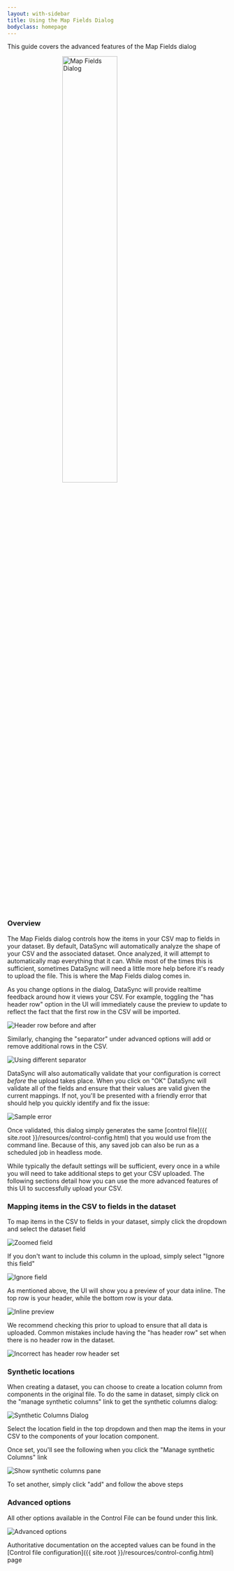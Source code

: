```yaml
---
layout: with-sidebar
title: Using the Map Fields Dialog
bodyclass: homepage
---
```


This guide covers the advanced features of the Map Fields dialog

<img src="/images/map_fields.png" alt="Map Fields Dialog" style="width:50%;display:block;margin-left:auto;margin-right:auto;">

### Overview

The Map Fields dialog controls how the items in your CSV map to fields in your dataset.  By default, DataSync will automatically analyze the shape of your CSV and the associated dataset.  Once analyzed, it will attempt to automatically map everything that it can.  While most of the times this is sufficient, sometimes DataSync will need a little more help before it's ready to upload the file.  This is where the Map Fields dialog comes in.  

As you change options in the dialog, DataSync will provide realtime feedback around how it views your CSV.  For example, toggling the "has header row" option in the UI will immediately cause the preview to update to reflect the fact that the first row in the CSV will be imported.  

![Header row before and after](/images/header_row_before_after.png)

Similarly, changing the "separator" under advanced options will add or remove additional rows in the CSV. 

![Using different separator](/images/different_separator.png)

DataSync will also automatically validate that your configuration is correct *before* the upload takes place.  When you click on "OK" DataSync will validate all of the fields and ensure that their values are valid given the current mappings.  If not, you'll be presented with a friendly error that should help you quickly identify and fix the issue:

![Sample error](/images/sample_error.png) 

Once validated, this dialog simply generates the same [control file]({{ site.root }}/resources/control-config.html) that you would use from the command line.  Because of this, any saved job can also be run as a scheduled job in headless mode. 

While typically the default settings will be sufficient, every once in a while you will need to take additional steps to get your CSV uploaded.  The following sections detail how you can use the more advanced features of this UI to successfully upload your CSV. 

### Mapping items in the CSV to fields in the dataset

To map items in the CSV to fields in your dataset, simply click the dropdown and select the dataset field

![Zoomed field](/images/select_field.png)

If you don't want to include this column in the upload, simply select "Ignore this field"

![Ignore field](/images/ignore_field.png)

As mentioned above, the UI will show you a preview of your data inline.  The top row is your header, while the bottom row is your data.  

![Inline preview](/images/inline.png)

We recommend checking this prior to upload to ensure that all data is uploaded.  Common mistakes include having the "has header row" set when there is no header row in the dataset. 

![Incorrect has header row header set](/images/header_before.png)

### Synthetic locations

When creating a dataset, you can choose to create a location column from components in the original file.  To do the same in dataset, simply click on the "manage synthetic columns" link to get the synthetic columns dialog:

![Synthetic Columns Dialog](/images/synthetic_columns.png)

Select the location field in the top dropdown and then map the items in your CSV to the components of your location component.  

Once set, you'll see the following when you click the "Manage synthetic Columns" link

![Show synthetic columns pane](/images/show_synthetic_columns.png) 
 
To set another, simply click "add" and follow the above steps

### Advanced options

All other options available in the Control File can be found under this link.  

![Advanced options](/images/advanced_options.png)

Authoritative documentation on the accepted values can be found in the [Control file configuration]({{ site.root }}/resources/control-config.html) page
